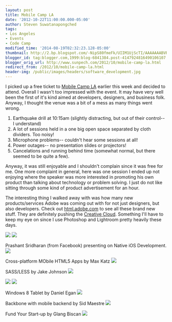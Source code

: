 ```yaml
---
layout: post
title: Mobile Camp LA
date: '2012-10-22T11:00:00.000-05:00'
author: Steven Suwatanapongched
tags:
- Los Angeles
- Events
- Code Camp
modified_time: '2014-08-19T02:32:23.128-05:00'
thumbnail: http://2.bp.blogspot.com/-NipS80fmeFk/UIIM1UjScTI/AAAAAAABVRs/O-DGSIDMLjM/s600/2012-10-18+at+11-24-25.jpg
blogger_id: tag:blogger.com,1999:blog-6841384.post-4147924816490106107
blogger_orig_url: http://www.sunpech.com/2012/10/mobile-camp-la.html
redirect_from: /2012/10/mobile-camp-la.html
header-img: /public/images/headers/software_development.jpg
---
```


I picked up a free ticket to <a href="http://mobilecampla.com/">Mobile Camp LA</a> earlier this week and decided to attend. Overall I wasn't too impressed with the event. It may have very well been the first of it's kind aimed at developers, designers, and business folk. Anyway, I thought the venue was a bit of a mess as many things went wrong.
<ol>
  <li>Earthquake drill at 10:15am (slightly distracting, but out of their control-- I understand)</li>
  <li>A lot of sessions held in a one big open space separated by cloth dividers. Too noisy!</li>
  <li>Microphone problems-- couldn't hear some sessions at all!</li>
  <li>Power outages-- no presentation slides or projectors!</li>
  <li>Cancelations and running behind time (somewhat normal, but there seemed to be quite a few).</li>
</ol>

Anyway, it was still enjoyable and I shouldn't complain since it was free for me.
One more complaint in general, here was one session I ended up not enjoying where the speaker was more interested in promoting his own product than talking about technology or problem solving. I just do not like sitting through some kind of product advertisement for an hour.

The interesting thing I walked away with was how many new products/services Adobe was coming out with for not just designers, but also developers. Check out <a href="http://html.adobe.com/">html.adobe.com</a> to see all these brand new stuff. They are definitely pushing the <a href="http://www.adobe.com/products/creativecloud.html">Creative Cloud</a>. Something I'll have to keep my eye on since I use Photoshop and Lightroom pretty heavily these days.

<img border="0" src="http://2.bp.blogspot.com/-NipS80fmeFk/UIIM1UjScTI/AAAAAAABVRs/O-DGSIDMLjM/s400/2012-10-18+at+11-24-25.jpg" />

<img border="0" src="http://2.bp.blogspot.com/-jhdvwofcMdw/UIIMwOyltAI/AAAAAAABVRE/-2MdLr09wOM/s400/2012-10-18+at+09-27-37.jpg" />

Prashant Sridharan (from Facebook) presenting on Native iOS Development.
<img border="0" src="http://2.bp.blogspot.com/-Vk-OKTi7Rco/UIIMxKsV77I/AAAAAAABVRM/sNVWyVZ1gJg/s400/2012-10-18+at+10-20-33.jpg" />

Cross-platform MObile HTML5 Apps by Max Katz
<img border="0" src="http://1.bp.blogspot.com/-GdzN-N3F1Kc/UIIM0dEZTjI/AAAAAAABVRk/TFiBGwPA0Xg/s400/2012-10-18+at+11-16-44.jpg" />

SASS/LESS by Jake Johnson
<img border="0" src="http://3.bp.blogspot.com/-3OsQbrn1vYM/UIIM3AJLyVI/AAAAAAABVR8/WSE7qZ0pYUI/s400/2012-10-18+at+11-26-32.jpg" />

<img border="0" src="http://1.bp.blogspot.com/-27v8tPuxHhA/UIIM4bRnNoI/AAAAAAABVSE/dQTvzzyCxj4/s400/2012-10-18+at+12-02-26.jpg" />

<img border="0" src="http://1.bp.blogspot.com/-I8xPPAqIq04/UIIM5m-sqDI/AAAAAAABVSM/5FbCczP6jIo/s400/2012-10-18+at+12-02-57.jpg" />

Windows 8 Tablet by Daniel Egan
<img border="0" src="http://4.bp.blogspot.com/-_OUG6CdvQlo/UIIM7jnnK5I/AAAAAAABVSc/ucOheHxLs8I/s400/2012-10-18+at+12-47-59.jpg" />

Backbone with mobile backend by Sid Maestre
<img border="0" src="http://4.bp.blogspot.com/-dl7fV3oQkts/UIIM9bMzsXI/AAAAAAABVSs/QV7aW6DAEOA/s400/2012-10-18+at+13-42-04.jpg" />

Fund Your Start-up by Glang Biscan
<img border="0" src="http://1.bp.blogspot.com/-8F7q6IIxFbA/UIIM-XGj2xI/AAAAAAABVS0/qEPgKFZhkG8/s400/2012-10-18+at+14-28-32.jpg" />
